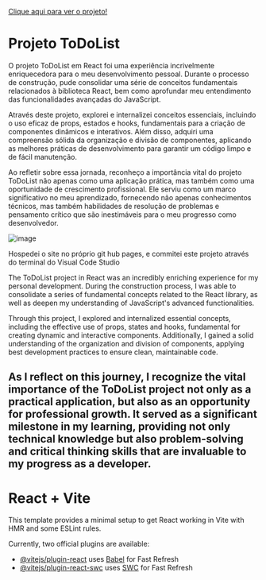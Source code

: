 <a href="https://devgustavogantois.github.io/TodoList-em-React/">Clique aqui para ver o projeto!</a>
<h1>Projeto ToDoList</h1>

<p>O projeto ToDoList em React foi uma experiência incrivelmente enriquecedora para o meu desenvolvimento pessoal. Durante o processo de construção, pude consolidar uma série de conceitos fundamentais relacionados à biblioteca React, bem como aprofundar meu entendimento das funcionalidades avançadas do JavaScript.

Através deste projeto, explorei e internalizei conceitos essenciais, incluindo o uso eficaz de props, estados e hooks, fundamentais para a criação de componentes dinâmicos e interativos. Além disso, adquiri uma compreensão sólida da organização e divisão de componentes, aplicando as melhores práticas de desenvolvimento para garantir um código limpo e de fácil manutenção.

Ao refletir sobre essa jornada, reconheço a importância vital do projeto ToDoList não apenas como uma aplicação prática, mas também como uma oportunidade de crescimento profissional. Ele serviu como um marco significativo no meu aprendizado, fornecendo não apenas conhecimentos técnicos, mas também habilidades de resolução de problemas e pensamento crítico que são inestimáveis para o meu progresso como desenvolvedor.</p>

![image](https://github.com/DevGustavoGantois/TodoList-em-React/assets/123424700/4ecbc77a-4d7f-4b7c-bcc4-23d1b78f1017)



<p>Hospedei o site no próprio git hub pages, e commitei este projeto através do terminal do Visual Code Studio</p>




<p>The ToDoList project in React was an incredibly enriching experience for my personal development. During the construction process, I was able to consolidate a series of fundamental concepts related to the React library, as well as deepen my understanding of JavaScript's advanced functionalities.

Through this project, I explored and internalized essential concepts, including the effective use of props, states and hooks, fundamental for creating dynamic and interactive components. Additionally, I gained a solid understanding of the organization and division of components, applying best development practices to ensure clean, maintainable code.

As I reflect on this journey, I recognize the vital importance of the ToDoList project not only as a practical application, but also as an opportunity for professional growth. It served as a significant milestone in my learning, providing not only technical knowledge but also problem-solving and critical thinking skills that are invaluable to my progress as a developer.</p>
--------------------------------------------------------------------------------------------------------------------------------------------------------------------------------------------------

# React + Vite

This template provides a minimal setup to get React working in Vite with HMR and some ESLint rules.

Currently, two official plugins are available:

- [@vitejs/plugin-react](https://github.com/vitejs/vite-plugin-react/blob/main/packages/plugin-react/README.md) uses [Babel](https://babeljs.io/) for Fast Refresh
- [@vitejs/plugin-react-swc](https://github.com/vitejs/vite-plugin-react-swc) uses [SWC](https://swc.rs/) for Fast Refresh

